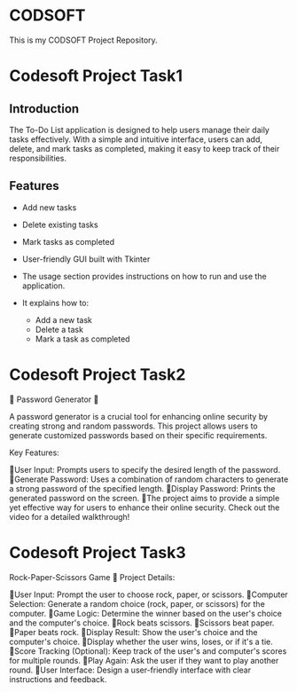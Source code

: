 # CODSOFT
This is my CODSOFT Project Repository.

# Codesoft Project Task1
## Introduction
The To-Do List application is designed to help users manage their daily tasks effectively. With a simple and intuitive interface, users can add, delete, and mark tasks as completed, making it easy to keep track of their responsibilities.

## Features
- Add new tasks
- Delete existing tasks
- Mark tasks as completed
- User-friendly GUI built with Tkinter

- The usage section provides instructions on how to run and use the application.
- It explains how to:
    - Add a new task
    - Delete a task
    - Mark a task as completed



# Codesoft Project Task2
🔐 Password Generator 🔐

A password generator is a crucial tool for enhancing online security by creating strong and random passwords. This project allows users to generate customized passwords based on their specific requirements.

Key Features:

🔹User Input: Prompts users to specify the desired length of the password.
🔹Generate Password: Uses a combination of random characters to generate a strong password of the specified length.
🔹Display Password: Prints the generated password on the screen.
🔹The project aims to provide a simple yet effective way for users to enhance their online security. Check out the video for a detailed walkthrough!


# Codesoft Project Task3

Rock-Paper-Scissors Game
🔹 Project Details:

🔹User Input: Prompt the user to choose rock, paper, or scissors.
🔹Computer Selection: Generate a random choice (rock, paper, or scissors) for the computer.
🔹Game Logic: Determine the winner based on the user's choice and the computer's choice.
🔹Rock beats scissors.
🔹Scissors beat paper.
🔹Paper beats rock.
🔹Display Result: Show the user's choice and the computer's choice.
🔹Display whether the user wins, loses, or if it's a tie.
🔹Score Tracking (Optional): Keep track of the user's and computer's scores for multiple rounds.
🔹Play Again: Ask the user if they want to play another round.
🔹User Interface: Design a user-friendly interface with clear instructions and feedback.
